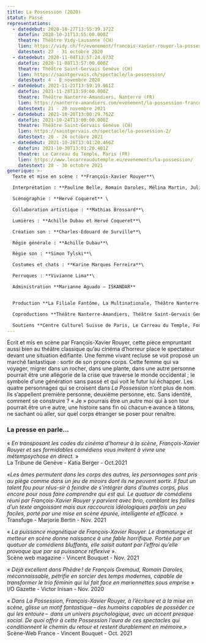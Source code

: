 ```yaml
---
title: La Possession (2020)
statut: Passé
representations:
  - datedebut: 2020-10-27T13:55:39.372Z
    datefin: 2020-10-31T13:55:00.000Z
    theatre: Théâtre Vidy-Lausanne (CH)
    lien: https://vidy.ch/fr/evenement/francois-xavier-rouyer-la-possession/
    datestext: 27 - 31 octobre 2020
  - datedebut: 2020-11-04T13:57:24.073Z
    datefin: 2020-11-08T13:57:00.000Z
    theatre: Théâtre Saint-Gervais Genève (CH)
    lien: https://saintgervais.ch/spectacle/la-possession/
    datestext: 4 - 8 novembre 2020
  - datedebut: 2021-11-21T13:59:19.961Z
    datefin: 2021-11-28T13:59:00.000Z
    theatre: Théâtre Nanterre-Amandiers, Nanterre (FR)
    lien: https://nanterre-amandiers.com/evenement/la-possession-francois-xavier-rouyer/
    datestext: 21 - 28 novembre 2021
  - datedebut: 2021-10-20T13:00:29.762Z
    datefin: 2021-10-24T13:00:00.000Z
    theatre: Théâtre Saint-Gervais Genève (CH)
    lien: https://saintgervais.ch/spectacle/la-possession-2/
    datestext: 20 - 24 octobre 2021
  - datedebut: 2021-10-28T13:01:20.466Z
    datefin: 2021-10-30T13:01:20.481Z
    theatre: Le Carreau du Temple, Paris (FR)
    lien: https://www.lecarreaudutemple.eu/evenements/la-possession/
    datestext: 28 - 30 octobre 2021
generique: >-
  Texte et mise en scène : **François-Xavier Rouyer**\

  Interprétation : **Pauline Belle, Romain Daroles, Mélina Martin, Julia Perazzini** \

  Scénographie : **Hervé Coqueret** \

  Collaboration artistique : **Mathias Brossard**\

  Lumières : **Achille Dubau et Hervé Coqueret**\

  Création son : **Charles-Edouard de Surville**\

  Régie générale : **Achille Dubau**\

  Régie son : **Simon Tylski**\

  Costumes et chats : **Karine Marques Ferreira**\

  Perruques : **Vivianne Lima**\

  Administration **Marianne Aguado – ISKANDAR**


  Production **La Filiale Fantôme, La Multinationale, Théâtre Nanterre-Amandiers** 

  Coproductions **Théâtre Nanterre-Amandiers, Théâtre Saint-Gervais Genève, Théâtre Vidy-Lausanne, Centre Culturel Suisse de Paris**

  Soutiens **Centre Culturel Suisse de Paris, Le Carreau du Temple, Fonds de dotation Porosus, Fondation Ernst Göhner, Pour-cent culturel Migros, Ville de Lausanne, Loterie Romande Vaud, Pro Helvetia-Fondation Suisse pour la Culture, Fondation Jan Michalski, SPEDIDAM (La SPEDIDAM est une société de perception et de distribution qui gère les droits des artistes interprètes en matière d’enregistrement de diffusion et de réutilisation des prestations enregistrées), La Corodis.**
---
```

Écrit et mis en scène par François-Xavier Rouyer, cette pièce empruntant aussi bien au théâtre classique qu’au cinéma d’horreur place le spectateur devant une situation édifiante. Une femme vivant recluse se voit proposé un marché fantastique : sortir de son propre corps. Cette femme qui va voyager, migrer dans un rocher, dans une plante, dans une autre personne pourrait être une allégorie de la crise que traverse le monde occidental ; le symbole d’une génération sans passé et qui voit le futur lui échapper. Les quatre personnages qui se croisent dans *La Possession* n’ont plus de nom. Ils s’appellent première personne, deuxième personne, etc. Sans identité, comment se construire ? « Je » pourrais être un autre moi qui à son tour pourrait être un·e autre, une histoire sans fin où chacun·e avance à tâtons, ne sachant où aller, sur quel corps étranger se poser pour renaître.



### L﻿a presse en parle...

« *En transposant les codes du cinéma d’horreur à la scène, François-Xavier Rouyer et ses formidables comédiens vous invitent à vivre une métempsychose en direct.* »\
La Tribune de Genève - Katia Berger - Oct.2021

«*Les âmes permutent dans les corps des autres, les personnages sont pris au piège comme dans un jeu de miroirs dont ils ne peuvent sortir. Il faut un talent fou pour réus-sir à feindre de s’intégrer dans d’autres corps, plus encore pour nous faire comprendre qui est qui. Le quatuor de comédiens réuni par François-Xavier Rouyer y parvient avec brio, comblant les failles d’un texte angoissant mais aux raccourcis idéologiques parfois un peu faciles, porté par une mise en scène épurée, intelligente et efficace.* » \
Transfuge - Marjorie Bertin - Nov. 2021 

« *La puissance magnétique de François-Xavier Rouyer. Le dramaturge et metteur en scène donne naissance à une fable horrifique. Portée par un quatuor de comédiens bluffants, elle saisit autant par l’effroi qu’elle provoque que par sa puissance réflexive* ». \
Scène web magazine - Vincent Bouquet - Nov. 2021

« *Déjà excellent dans Phèdre ! de François Gremaud, Romain Daroles, méconnaissable, pétrifie en sorcier des temps modernes, capable de transformer le trio féminin qui lui fait face en marionnettes sous emprise* »\
I/O  Gazette - Victor Inisan - Nov. 2020

« *Dans La Possession, François-Xavier Rouyer, à l’écriture et à la mise en scène, glisse un motif fantastique – des humains capables de posséder ce qui les entoure –  dans un univers psychologique, avec un accent presque social. De quoi offrir à cette Possession l’aura de ces spectacles qui conditionnent le chemin du retour et restent durablement en mémoire.*» \
Scène-Web France - Vincent Bouquet - Oct. 2021